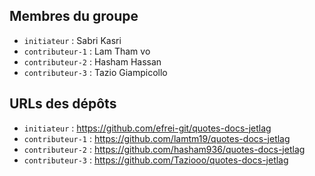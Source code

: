 ## Membres du groupe

- `initiateur` : Sabri Kasri
- `contributeur-1` : Lam Tham vo
- `contributeur-2` : Hasham Hassan
- `contributeur-3` : Tazio Giampicollo

## URLs des dépôts

- `initiateur` : https://github.com/efrei-git/quotes-docs-jetlag
- `contributeur-1` : https://github.com/lamtm19/quotes-docs-jetlag
- `contributeur-2` : https://github.com/hasham936/quotes-docs-jetlag
- `contributeur-3` : https://github.com/Taziooo/quotes-docs-jetlag